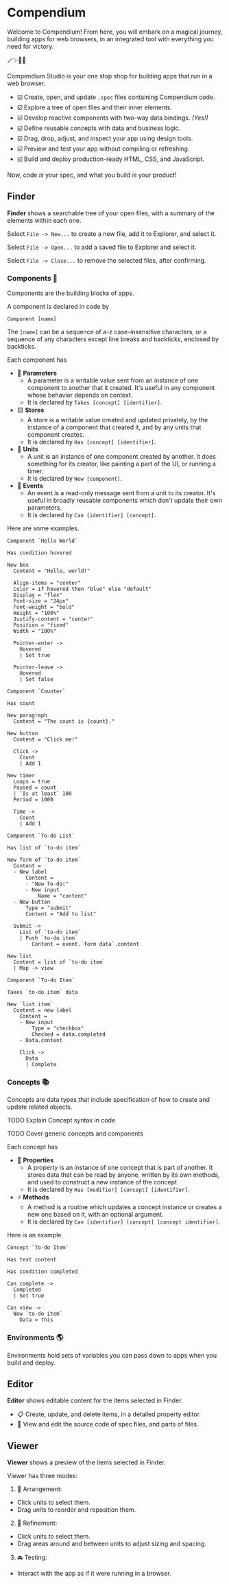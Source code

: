 # Compendium

Welcome to Compendium! From here, you will embark on a magical journey, building apps for web browsers, in an integrated tool with everything you need for victory.

🪄✨💖🌺

Compendium Studio is your one stop shop for building apps that run in a web browser.

- ☑️ Create, open, and update `.spec` files containing Compendium code.
- ☑️ Explore a tree of open files and their inner elements.
- ☑️ Develop reactive components with two-way data bindings. _(Yes!)_
- ☑️ Define reusable concepts with data and business logic.
- ☑️ Drag, drop, adjust, and inspect your app using design tools.
- ☑️ Preview and test your app without compiling or refreshing.
- ☑️ Build and deploy production-ready HTML, CSS, and JavaScript.

Now, code _is_ your spec, and what you build _is_ your product!

## Finder

**Finder** shows a searchable tree of your open files, with a summary of the elements within each one.

Select `File -> New...` to create a new file, add it to Explorer, and select it.

Select `File -> Open...` to add a saved file to Explorer and select it.

Select `File -> Close...` to remove the selected files, after confirming.

### Components 🧱

Components are the building blocks of apps.

A component is declared in code by

```
Component [name]
```

The `[name]` can be a sequence of a-z case-insensitive characters, or a sequence of any characters except line breaks and backticks, enclosed by backticks.

Each component has

- 🔻 **Parameters**
  - A parameter is a writable value sent from an instance of one component to another that it created. It's useful in any component whose behavior depends on context.
  - It is declared by `Takes [concept] [identifier]`.
- 🟨 **Stores**
  - A store is a writable value created and updated privately, by the instance of a component that created it, and by any units that component creates.
  - It is declared by `Has [concept] [identifier]`.
- 🔵 **Units**
  - A unit is an instance of one component created by another. It does something for its creator, like painting a part of the UI, or running a timer.
  - It is declared by `New [component]`.
- 🔺 **Events**
  - An event is a read-only message sent from a unit to its creator. It's useful in broadly reusable components which don't update their own parameters.
  - It is declared by `Can [identifier] [concept]`.

Here are some examples.

```
Component `Hello World`

Has condition hovered

New box
  Content = "Hello, world!"

  Align-items = "center"
  Color = if hovered then "blue" else "default"
  Display = "flex"
  Font-size = "24px"
  Font-weight = "bold"
  Height = "100%"
  Justify-content = "center"
  Position = "fixed"
  Width = "100%"

  Pointer-enter ->
    Hovered
    | Set true

  Pointer-leave ->
    Hovered
    | Set false

```

```
Component `Counter`

Has count

New paragraph
  Content = "The count is {count}."

New button
  Content = "Click me!"

  Click ->
    Count
    | Add 1

New timer
  Loops = true
  Paused = count
  | `Is at least` 100
  Period = 1000

  Time ->
    Count
    | Add 1

```

```
Component `To-do List`

Has list of `to-do item`

New form of `to-do item`
  Content =
  - New label
      Content =
      - "New To-do:"
      - New input
          Name = "content"
  - New button
      Type = "submit"
      Content = "Add to list"

  Submit ->
    List of `to-do item`
    | Push `to-do item`
        Content = event.`form data`.content

New list
  Content = list of `to-do item`
  | Map -> view

```

```
Component `To-do Item`

Takes `to-do item` data

New `list item`
  Content = new label
    Content =
    - New input
        Type = "checkbox"
        Checked = data.completed
    - Data.content

    Click ->
      Data
      | Complete

```

### Concepts 📚

Concepts are data types that include specification of how to create and update related objects.

TODO Explain Concept syntax in code

TODO Cover generic concepts and components

Each concept has

- 🔶 **Properties**
  - A property is an instance of one concept that is part of another. It stores data that can be read by anyone, written by its own methods, and used to construct a new instance of the concept.
  - It is declared by `Has [modifier] [concept] [identifier]`.
- ⚡️ **Methods**
  - A method is a routine which updates a concept instance or creates a new one based on it, with an optional argument.
  - It is declared by `Can [identifier] [concept] [concept identifier]`.

Here is an example.

```
Concept `To-do Item`

Has text content

Has condition completed

Can complete ->
  Completed
  | Set true

Can view ->
  New `to-do item`
    Data = this

```

### Environments 🌎

Environments hold sets of variables you can pass down to apps when you build and deploy.

## Editor

**Editor** shows editable content for the items selected in Finder.

- 📋 Create, update, and delete items, in a detailed property editor.
- 💎 View and edit the source code of spec files, and parts of files.

## Viewer

**Viewer** shows a preview of the items selected in Finder.

Viewer has three modes:

1. 🧩 Arrangement:

- Click units to select them.
- Drag units to reorder and reposition them.

2. 🎨 Refinement:

- Click units to select them.
- Drag areas around and between units to adjust sizing and spacing.

3. 🚘 Testing:

- Interact with the app as if it were running in a browser.
